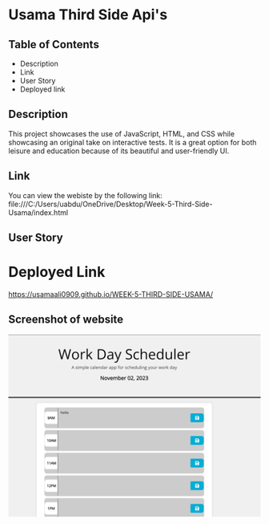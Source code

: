 # Usama Third Side Api's



## Table of Contents

- Description
- Link
- User Story
- Deployed link


## Description

This project showcases the use of JavaScript, HTML, and CSS while showcasing an original take on interactive tests. It is a great option for both leisure and 
education because of its beautiful and user-friendly UI.


## Link

You can view the webiste by the following link: 
file:///C:/Users/uabdu/OneDrive/Desktop/Week-5-Third-Side-Usama/index.html
 


## User Story 




# Deployed Link
https://usamaali0909.github.io/WEEK-5-THIRD-SIDE-USAMA/



## Screenshot of website 
![Alt text](image.png)
